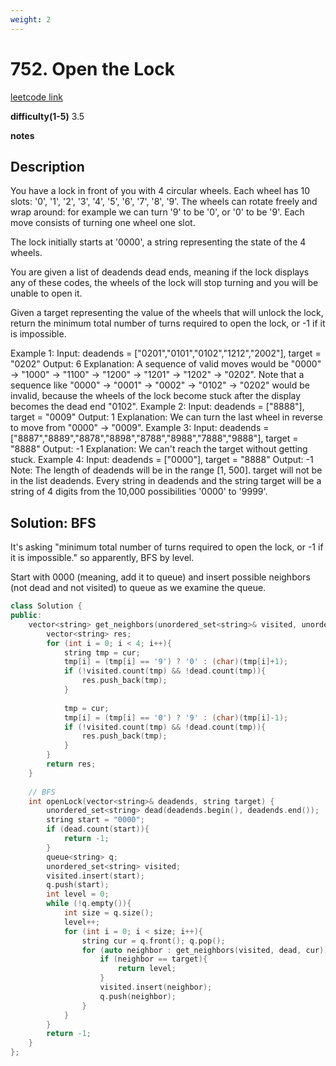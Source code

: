 ```yaml
---
weight: 2
---
```

# 752. Open the Lock
[leetcode link](https://leetcode.com/problems/open-the-lock/)

**difficulty(1-5)** 
3.5

**notes**   


## Description
You have a lock in front of you with 4 circular wheels. Each wheel has 10 slots: '0', '1', '2', '3', '4', '5', '6', '7', '8', '9'. The wheels can rotate freely and wrap around: for example we can turn '9' to be '0', or '0' to be '9'. Each move consists of turning one wheel one slot.

The lock initially starts at '0000', a string representing the state of the 4 wheels.

You are given a list of deadends dead ends, meaning if the lock displays any of these codes, the wheels of the lock will stop turning and you will be unable to open it.

Given a target representing the value of the wheels that will unlock the lock, return the minimum total number of turns required to open the lock, or -1 if it is impossible.

Example 1:
Input: deadends = ["0201","0101","0102","1212","2002"], target = "0202"
Output: 6
Explanation:
A sequence of valid moves would be "0000" -> "1000" -> "1100" -> "1200" -> "1201" -> "1202" -> "0202".
Note that a sequence like "0000" -> "0001" -> "0002" -> "0102" -> "0202" would be invalid,
because the wheels of the lock become stuck after the display becomes the dead end "0102".
Example 2:
Input: deadends = ["8888"], target = "0009"
Output: 1
Explanation:
We can turn the last wheel in reverse to move from "0000" -> "0009".
Example 3:
Input: deadends = ["8887","8889","8878","8898","8788","8988","7888","9888"], target = "8888"
Output: -1
Explanation:
We can't reach the target without getting stuck.
Example 4:
Input: deadends = ["0000"], target = "8888"
Output: -1
Note:
The length of deadends will be in the range [1, 500].
target will not be in the list deadends.
Every string in deadends and the string target will be a string of 4 digits from the 10,000 possibilities '0000' to '9999'.

## Solution: BFS
It's asking "minimum total number of turns required to open the lock, or -1 if it is impossible." so apparently, BFS by level. 

Start with 0000 (meaning, add it to queue) and insert possible neighbors (not dead and not visited) to queue as we examine the queue. 

```c++
class Solution {
public:
    vector<string> get_neighbors(unordered_set<string>& visited, unordered_set<string>& dead, string cur){
        vector<string> res;
        for (int i = 0; i < 4; i++){
            string tmp = cur;
            tmp[i] = (tmp[i] == '9') ? '0' : (char)(tmp[i]+1);
            if (!visited.count(tmp) && !dead.count(tmp)){
                res.push_back(tmp);
            }
            
            tmp = cur;
            tmp[i] = (tmp[i] == '0') ? '9' : (char)(tmp[i]-1);
            if (!visited.count(tmp) && !dead.count(tmp)){
                res.push_back(tmp);
            }
        }
        return res;
    }
    
    // BFS
    int openLock(vector<string>& deadends, string target) {
        unordered_set<string> dead(deadends.begin(), deadends.end());
        string start = "0000";
        if (dead.count(start)){
            return -1;
        }
        queue<string> q;
        unordered_set<string> visited;
        visited.insert(start);
        q.push(start);
        int level = 0;
        while (!q.empty()){
            int size = q.size();
            level++;
            for (int i = 0; i < size; i++){
                string cur = q.front(); q.pop();
                for (auto neighbor : get_neighbors(visited, dead, cur)){
                    if (neighbor == target){
                        return level;
                    }
                    visited.insert(neighbor);
                    q.push(neighbor);
                }                
            }
        }
        return -1;
    }
};
```

 